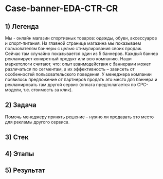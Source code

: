 # Case-banner-EDA-CTR-CR
## 1) Легенда
Мы - онлайн магазин спортивных товаров: одежды, обуви, аксессуаров и спорт-питания. На главной странице магазина мы показываем пользователям баннеры с целью стимулирования своих продаж. Сейчас там случайно показывается один из 5 баннеров. Каждый баннер рекламирует конкретный продукт или всю компанию. Наши маркетологи считают, что:
опыт взаимодействия с баннерами может различаться по сегментам, а их эффективность – зависеть от особенностей пользовательского поведения.
У менеджера компании появилось предложение от партнеров продать это место для баннера и рекламировать там другой сервис (оплата предполагается по CPC-модели, т.е. стоимость за клик).

## 2) Задача
Помочь менеджеру принять решение – нужно ли продавать это место для рекламы другого сервиса.

## 3) Стек
## 4) Этапы
## 5) Результат
